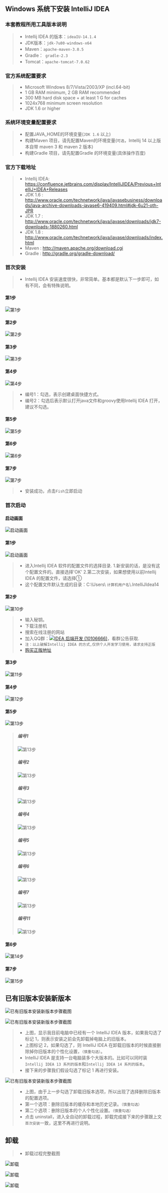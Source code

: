 ##  Windows 系统下安装 IntelliJ IDEA

### 本套教程所用工具版本说明
> * Intellij IDEA 的版本：`ideaIU-14.1.4`
> * JDK版本：`jdk-7u80-windows-x64`
> * Maven：`apache-maven-3.0.5`
> * Gradle：` gradle-2.3`
> * Tomcat：`apache-tomcat-7.0.62`

### 官方系统配置要求
> *  Microsoft Windows 8/7/Vista/2003/XP (incl.64-bit)
> *  1 GB RAM minimum, 2 GB RAM recommended
> *  300 MB hard disk space + at least 1 G for caches
> *  1024x768 minimum screen resolution
> *  JDK 1.6 or higher

### 系统环境变量配置要求
> *  配置JAVA_HOME的环境变量(`JDK 1.6` 以上)
> *  构建Maven 项目，请先配置Maven的环境变量(`可选`，Intellij 14 以上版本自带 maven 3 和 maven 2 版本)
> *  构建Gradle 项目，请先配置Gradle 的环境变量(具体操作百度)

### 官方下载地址
> *  Intellij IDEA:  <https://confluence.jetbrains.com/display/IntelliJIDEA/Previous+IntelliJ+IDEA+Releases>
> *  JDK 1.6 :  <http://www.oracle.com/technetwork/java/javasebusiness/downloads/java-archive-downloads-javase6-419409.html#jdk-6u21-oth-JPR>
> *  JDK 1.7 :  <http://www.oracle.com/technetwork/java/javase/downloads/jdk7-downloads-1880260.html>
> *  JDK 1.8 :  <http://www.oracle.com/technetwork/java/javase/downloads/index.html>
> *  Maven   : <http://maven.apache.org/download.cgi>
> *  Gradle  :  <http://gradle.org/gradle-download/>

### 首次安装
> *   Intellij IDEA 安装速度很快，非常简单。基本都是默认下一步即可，如有不同，会有特殊说明。

#### 第1步
![第1步](images/installs/windows/001.png)
#### 第2步
![第2步](images/installs/windows/002.png)
#### 第3步
![第3步](images/installs/windows/003.png)
#### 第4步
![第4步](images/installs/windows/004.jpg)
> *  编号1：勾选，表示创建桌面快捷方式。
> *  编号2：勾选后表示默认打开java文件和groovy使用Intellij IDEA 打开，建议不勾选。
#### 第5步
![第5步](images/installs/windows/005.png)
#### 第6步
![第6步](images/installs/windows/006.png)
#### 第7步
![第7步](images/installs/windows/007.png)
> *  安装成功，点击`Fish`立即启动

### 首次启动

#### 启动画面
![启动画面](images/installs/windows/008.png)
#### 第1步
![启动画面](images/installs/windows/009.jpg)
> * 进入Intellij IDEA 软件的配置文件的选择目录.
1.新安装的话，是没有这个配置文件的。直接选择'OK'
2.第二次安装，如果想使用以前Intellij IDEA 的配置文件，请选择①
> * 这个配置文件默认生成的目录：C:\Users\ `计算机用户名`\\.IntelliJIdea14

#### 第2步
![第10步](images/installs/windows/110.png)
> * 输入秘钥。
> * 下载注册机
> * 搜索在线注册的网站
> * 加入QQ群：<a target="_blank" href="http://shang.qq.com/wpa/qunwpa?idkey=cf27f5debc95d432ec9192af231e837587949fe964b8179e1a0670d8e4690f7d"><img border="0" src="http://pub.idqqimg.com/wpa/images/group.png" alt="IDEA 后端开发 (10106666)" title="IDEA 后端开发 (10106666)"></a>，看群公告获取.
> * `注：以上破解Intellij IDEA 的方式,仅供个人开发学习使用，请求支持正版`
> * [购买正版地址](https://www.jetbrains.com/idea/download/)

#### 第3步
![第11步](images/installs/windows/111.png)
#### 第4步
![第12步](images/installs/windows/112.jpg)
#### 第5步
![第13步](images/installs/windows/113.png)
> ##### 编号1
>  ![第13步](images/installs/windows/114.png)
> ##### 编号2
>  ![第13步](images/installs/windows/115.png)
> ##### 编号3
>  ![第13步](images/installs/windows/116.png)
> ##### 编号4
>  ![第13步](images/installs/windows/117.png)
> ##### 编号5
>  ![第13步](images/installs/windows/118.png)
> ##### 编号6
>  ![第13步](images/installs/windows/119.png)
> ##### 编号7
>  ![第13步](images/installs/windows/120.png)
> ##### 编号11
>  ![第13步](images/installs/windows/121.png)
#### 第6步
![第14步](images/installs/windows/122.png)
#### 第7步
![第15步](images/installs/windows/123.png)

## 已有旧版本安装新版本

![已有旧版本安装新版本步骤截图](images/installs/windows/iii-b-repeatedly-install-1.jpg)

![已有旧版本安装新版本步骤截图](images/installs/windows/iii-b-repeatedly-install-2.jpg)

> * 上图，显示我目前电脑中已经有一个 IntelliJ IDEA 版本，如果我勾选了标记 1，则表示安装之前会先卸载掉电脑上的旧版本。
> * 上图标记 2，如果勾选了，则 IntelliJ IDEA 在卸载旧版本的时候直接删除掉你旧版本的个性化设置，`（慎重勾选）`。
> * IntelliJ IDEA 是支持一台电脑装多个大版本的。比如可以同时装` Intellij IDEA 13 系列的版本`和`Intellij IDEA 14 系列的版本`。
> * 接下来的步骤我们假设勾选了标记  1 再进行安装。

![已有旧版本安装新版本步骤截图](images/installs/windows/iii-b-repeatedly-install-3.jpg)

> * 上图，由于上一步勾选了卸载旧版本选项，所以出现了选择删除旧版本的配置选项。
> * 第一个选项：删除旧版本的缓存和本地历史记录。`（慎重勾选）`
> * 第二个选项：删除旧版本的个人个性化设置。`（慎重勾选）`
> * 点击 uninstall，进入全自动的卸载过程，卸载完成接下来的步骤跟上文`首次安装`一致，这里不再进行说明。

## 卸载

> * 卸载过程完整截图

![卸载](images/installs/windows/iii-c-uninstall-1.jpg)

![卸载](images/installs/windows/iii-c-uninstall-2.jpg)

![卸载](images/installs/windows/iii-c-uninstall-3.jpg)


